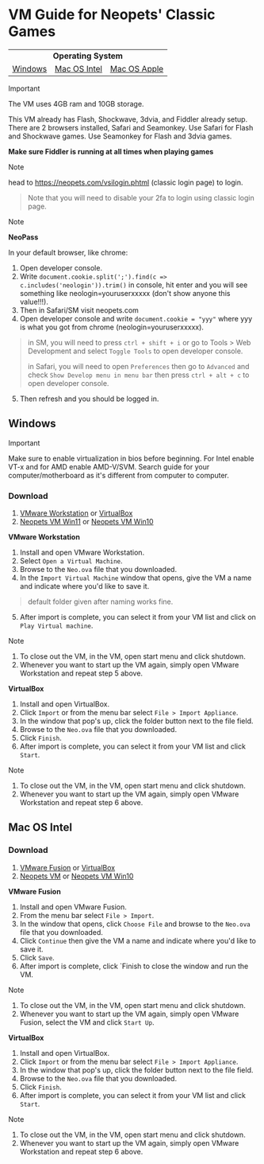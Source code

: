 # VM Guide for Neopets' Classic Games

<table>
<tr>
<td colspan="3" align="center"> <b>Operating System</b> </td>
</tr>
<tr>
  <td><a href="https://github.com/SpudMonkey7k/neopets-aio-vm/blob/main/README.md#windows">Windows</a></td><td><a href="https://github.com/SpudMonkey7k/neopets-aio-vm/blob/main/README.md#mac-os-intel">Mac OS Intel</a></td><td><a href="https://github.com/SpudMonkey7k/neopets-aio-vm/blob/main/apple-silicon.md">Mac OS Apple</a></td>
</tr>
</table>

>[!Important]
>The VM uses 4GB ram and 10GB storage.
>
>This VM already has Flash, Shockwave, 3dvia, and Fiddler already setup.
>There are 2 browsers installed, Safari and Seamonkey.
>Use Safari for Flash and Shockwave games.
>Use Seamonkey for Flash and 3dvia games.
>
>**Make sure Fiddler is running at all times when playing games**

>[!Note]
>head to https://neopets.com/vsilogin.phtml (classic login page) to login. 
>> Note that you will need to disable your 2fa to login using classic login page. 

>[!Note]
>**NeoPass**
>
>In your default browser, like chrome:
>1. Open developer console.
>2. Write `document.cookie.split(';').find(c => c.includes('neologin')).trim()` in console, hit enter and you will see something like neologin=youruserxxxxx (don't show anyone this value!!!). 
>3. Then in Safari/SM visit neopets.com
>4. Open developer console and write `document.cookie = "yyy"` where yyy is what you got from chrome (neologin=youruserxxxxx).
>> in SM, you will need to press `ctrl + shift + i` or go to Tools > Web Development and select `Toggle Tools` to open developer console.
>>
>> in Safari, you will need to open `Preferences` then go to `Advanced` and check `Show Develop menu in menu bar` then press `ctrl + alt + c` to open developer console.
>5. Then refresh and you should be logged in.

## Windows

>[!IMPORTANT]
>Make sure to enable virtualization in bios before beginning.
>For Intel enable VT-x and for AMD enable AMD-V/SVM.
>Search guide for your computer/motherboard as it's different from computer to computer.

### Download
1. [VMware Workstation](https://www.vmware.com/products/workstation-player.html) or [VirtualBox](https://www.virtualbox.org/wiki/Downloads)
2. [Neopets VM Win11](https://drive.proton.me/urls/3EYN0REJDM#Mn03YI2nMYW9) or [Neopets VM Win10](https://www.mediafire.com/file/wslhbasvmx1a3mz/Neo.ova/file)

**VMware Workstation**
1. Install and open VMware Workstation.
2. Select `Open a Virtual Machine`.
3. Browse to the `Neo.ova` file that you downloaded.
4. In the `Import Virtual Machine` window that opens, give the VM a name and indicate where you'd like to save it.
> default folder given after naming works fine.
5. After import is complete, you can select it from your VM list and click on `Play Virtual machine`.
>[!NOTE]
> 1. To close out the VM, in the VM, open start menu and click shutdown.
> 2. Whenever you want to start up the VM again, simply open VMware Workstation and repeat step 5 above.

**VirtualBox**
1. Install and open VirtualBox.
2. Click `Import` or from the menu bar select `File > Import Appliance`.
3. In the window that pop's up, click the folder button next to the file field.
4. Browse to the `Neo.ova` file that you downloaded.
5. Click `Finish`.
6. After import is complete, you can select it from your VM list and click `Start`.
>[!NOTE]
> 1. To close out the VM, in the VM, open start menu and click shutdown.
> 2. Whenever you want to start up the VM again, simply open VMware Workstation and repeat step 6 above.

## Mac OS Intel

### Download
1. [VMware Fusion](https://support.broadcom.com/group/ecx/productdownloads?subfamily=VMware+Fusion) or [VirtualBox](https://www.virtualbox.org/wiki/Downloads)
2. [Neopets VM](https://drive.proton.me/urls/3EYN0REJDM#Mn03YI2nMYW9) or [Neopets VM Win10](https://www.mediafire.com/file/wslhbasvmx1a3mz/Neo.ova/file)

**VMware Fusion** 
1. Install and open VMware Fusion.
2. From the menu bar select `File > Import`.
3. In the window that opens, click `Choose File` and browse to the `Neo.ova` file that you downloaded.
4. Click `Continue` then give the VM a name and indicate where you'd like to save it.
5. Click `Save`.
6. After import is complete, click `Finish to close the window and run the VM.
>[!NOTE]
> 1. To close out the VM, in the VM, open start menu and click shutdown.
> 2. Whenever you want to start up the VM again, simply open VMware Fusion, select the VM and click `Start Up`.

**VirtualBox** 
1. Install and open VirtualBox.
2. Click `Import` or from the menu bar select `File > Import Appliance`.
3. In the window that pop's up, click the folder button next to the file field.
4. Browse to the `Neo.ova` file that you downloaded.
5. Click `Finish`.
6. After import is complete, you can select it from your VM list and click `Start`.
>[!NOTE]
> 1. To close out the VM, in the VM, open start menu and click shutdown.
> 2. Whenever you want to start up the VM again, simply open VMware Workstation and repeat step 6 above.

